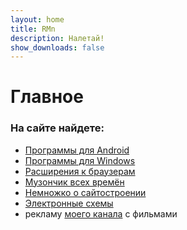 ```yaml
---
layout: home
title: RMn
description: Налетай!
show_downloads: false
---
```


# Главное

### На сайте найдете:
* [Программы для Android](./android.html)
* [Программы для Windows](/windows.html)
* [Расширения к браузерам](windows/addons.html)
* [Музончик всех времён](music.html)
* [Немножко о сайтостроении](./site/)
* [Электронные схемы](./radio/)
* рекламу [моего канала](https://t.me/FilmsRM) с фильмами








<!-- Global site tag (gtag.js) - Google Analytics -->
<script async src="https://www.googletagmanager.com/gtag/js?id=UA-138884052-1"></script>
<script>
  window.dataLayer = window.dataLayer || [];
  function gtag(){dataLayer.push(arguments);}
  gtag('js', new Date());

  gtag('config', 'UA-138884052-1');
</script>
